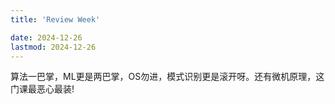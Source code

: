 ```yaml
---
title: 'Review Week'

date: 2024-12-26
lastmod: 2024-12-26
---
```


算法一巴掌，ML更是两巴掌，OS勿进，模式识别更是滚开呀。还有微机原理，这门课最恶心最装!
